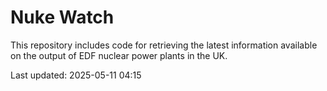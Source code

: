 # Nuke Watch

This repository includes code for retrieving the latest information available on the output of EDF nuclear power plants in the UK.

Last updated: 2025-05-11 04:15